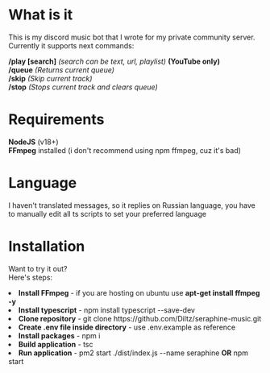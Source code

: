 # What is it
This is my discord music bot that I wrote for my private community server.
Currently it supports next commands:

<b>/play [search]</b> <i>(search can be text, url, playlist)</i> <b>(YouTube only)</b><br>
<b>/queue</b> <i>(Returns current queue)<br></i>
<b>/skip</b> <i>(Skip current track)<br></i>
<b>/stop</b> <i>(Stops current track and clears queue)<br></i>

# Requirements
<b>NodeJS</b> (v18+)<br>
<b>FFmpeg</b> installed (i don't recommend using npm ffmpeg, cuz it's bad)

# Language
I haven't translated messages, so it replies on Russian language, you have to manually edit all ts scripts to set your preferred language

# Installation
Want to try it out?<br>
Here's steps:
<li><b>Install FFmpeg</b> - if you are hosting on ubuntu use <b>apt-get install ffmpeg -y</b></li>
<li><b>Install typescript</b> - npm install typescript --save-dev</b></li>
<li><b>Clone repository</b> - git clone https://github.com/Diltz/seraphine-music.git</li>
<li><b>Create .env file inside directory</b> - use .env.example as reference</li>
<li><b>Install packages</b> - npm i</li>
<li><b>Build application</b> - tsc</li>
<li><b>Run application</b> - pm2 start ./dist/index.js --name seraphine <b>OR</b> npm start</li>
